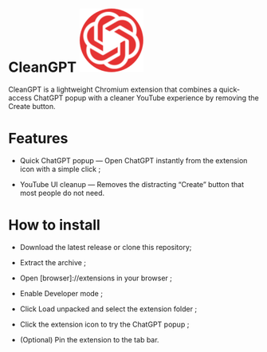 # CleanGPT                                   ![CleanGPT Icon](https://raw.githubusercontent.com/sorpyr/CleanGPT/main/icons/icon128.png)
CleanGPT is a lightweight Chromium extension that combines a quick-access ChatGPT popup with a cleaner YouTube experience by removing the Create button.

# Features

* Quick ChatGPT popup — Open ChatGPT instantly from the extension icon with a simple click ;

* YouTube UI cleanup — Removes the distracting “Create” button that most people do not need.

# How to install

* Download the latest release or clone this repository;

* Extract the archive ;

* Open [browser]://extensions in your browser ;

* Enable Developer mode ;

* Click Load unpacked and select the extension folder ;

* Click the extension icon to try the ChatGPT popup ;

* (Optional) Pin the extension to the tab bar.

